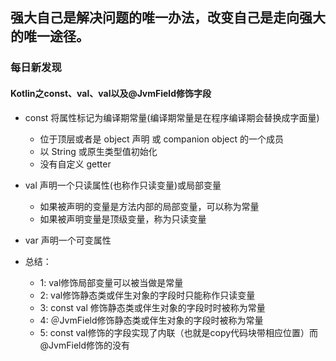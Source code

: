 ## 强大自己是解决问题的唯一办法，改变自己是走向强大的唯一途径。 

### 每日新发现  

#### Kotlin之const、val、val以及@JvmField修饰字段
- const 将属性标记为编译期常量(编译期常量是在程序编译期会替换成字面量)
    - 位于顶层或者是 object 声明 或 companion object 的一个成员
    - 以 String 或原生类型值初始化
    - 没有自定义 getter

- val 声明一个只读属性(也称作只读变量)或局部变量
    - 如果被声明的变量是方法内部的局部变量，可以称为常量
    - 如果被声明变量是顶级变量，称为只读变量

- var 声明一个可变属性

- 总结：
    - 1: val修饰局部变量可以被当做是常量
    - 2: val修饰静态类或伴生对象的字段时只能称作只读变量
    - 3: const val 修饰静态类或伴生对象的字段时时被称为常量
    - 4: ＠JvmField修饰静态类或伴生对象的字段时被称为常量
    - 5: const val修饰的字段实现了内联（也就是copy代码块带相应位置）而@JvmField修饰的没有    
    
    
 

